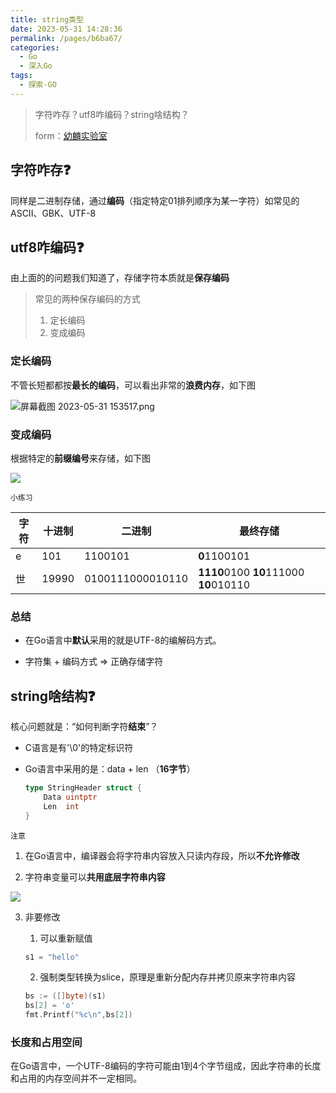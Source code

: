 ```yaml
---
title: string类型
date: 2023-05-31 14:28:36
permalink: /pages/b6ba67/
categories:
  - Go
  - 深入Go
tags:
  - 探索-GO
---
```


> 字符咋存？utf8咋编码？string啥结构？
>
> form：[幼麟实验室](https://space.bilibili.com/567195437)

<!-- more -->



## 字符咋存:question:

同样是二进制存储，通过**编码**（指定特定01排列顺序为某一字符）如常见的ASCII、GBK、UTF-8



## utf8咋编码:question:

由上面的的问题我们知道了，存储字符本质就是**保存编码**

> 常见的两种保存编码的方式
>
> 1. 定长编码
> 2. 变成编码

### 定长编码

不管长短都都按**最长的编码**，可以看出非常的**浪费内存**，如下图

![屏幕截图 2023-05-31 153517.png](https://sjc04pap001files.storage.live.com/y4mu9YO6bkER_bJmfbJ1ZGdqctEuGDVrC97PyEVdAYFLocRAGO93RYBniQBJXs6P8syMzGvTtUn3PVhBlQI_gxkPb3o1Y-G9-1goZIoS5TVRaDVM9CWfeRZPuJvGUCE9l9ePp59eFoxeshRLSdOAq7Xw2hZAdd0tM-49mugKuuRsvqyy6qFs1W8Cw0YVIQOT-4M?width=660&height=280&cropmode=none)

### 变成编码

根据特定的**前缀编号**来存储，如下图

![](https://sjc04pap001files.storage.live.com/y4mlua0U3otyFUP1Nr16eISkZ9torra7R8uenC_6Z5_WXBgnMTKkJmJDEwSxKgypocQrpcJWUkSdzWnLjARD2WfhQdjQkq-yVDSA9F0-0-VZGHCppWZkiAYcAIVGH4NK6QeYlbfu_3ny5vd4l8KBa32qOegqy5U1oM4z6_2PIZQmRfYBlM__rXgsStXJ-NXtMVO?width=660&height=246&cropmode=none)

`小练习`

| 字符 | 十进制 | 二进制           | 最终存储                               |
| ---- | ------ | ---------------- | -------------------------------------- |
| e    | 101    | 1100101          | **0**1100101                           |
| 世   | 19990  | 0100111000010110 | **1110**0100 **10**111000 **10**010110 |



### 总结

+ 在Go语言中**默认**采用的就是UTF-8的编解码方式。

+ 字符集 + 编码方式 => 正确存储字符

## string啥结构:question:

核心问题就是：“如何判断字符**结束**”？



+ C语言是有'\0'的特定标识符

+ Go语言中采用的是：data + len （**16字节**）

  ```go
  type StringHeader struct {
      Data uintptr
      Len  int
  }
  ```



`注意`

1. 在Go语言中，编译器会将字符串内容放入只读内存段，所以**不允许修改**

   

2. 字符串变量可以**共用底层字符串内容**

![](https://sjc04pap001files.storage.live.com/y4m4_l1itd24F0e2R7bcsNWoxi-Bh1NxIrgMs0Ysy-Gvv9B5y5Y8s6S5P6IGzneF3LYw3vO_Kx_jqf3htrXf9vO6S0IYSpcrMVV9q9w59ly1sxf8mHTqn4l2HnszZ6gPBke1nHRRsGc3RHRflBUKmZmNRdRQQLdjBbGDG8yDzeZUUbgrXBrEbmkDww5Y8foEHXp?width=660&height=199&cropmode=none)

3. 非要修改

   1. 可以重新赋值

   ```go
   s1 = "hello"
   ```

   2. 强制类型转换为slice，原理是重新分配内存并拷贝原来字符串内容

   ```go
   bs := ([]byte)(s1)
   bs[2] = 'o'
   fmt.Printf("%c\n",bs[2])
   ```

   

### 长度和占用空间

在Go语言中，一个UTF-8编码的字符可能由1到4个字节组成，因此字符串的长度和占用的内存空间并不一定相同。
